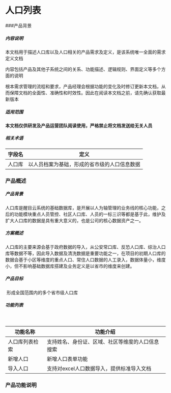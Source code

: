 # 人口列表

###产品背景

##### 内容说明

​	本文档用于描述人口库以及人口相关的产品需求及定义，是该系统唯一全面的需求定义文档

​	内容包括产品及其他子系统之间的关系、功能描述、逻辑规则、界面定义等多个方面的说明

​	根本需求管理的流程和要求，产品经理会根据功能的变化及时修订更新本文档，从而保障文档的全面性、准确性和时效性。因此在阅读本文档之前，请先确认获取最新版本

##### 适用范围

​	**本文档仅供研发及产品运营团队阅读使用，严格禁止将文档发送给无关人员**

##### 相关术语		

| 字段名  | 定义                     |
| :--- | ---------------------- |
| 人口库  | 以人员档案为基础，形成的省市级的人口信息数据 |

### 产品概述

##### 产品背景

​	人口库是醒目云系统的基础数据库，是开展以人为轴管理的业务线的核心功能，之后的功能模块重点人员管控、社区人口库、人员的一标三识等都是基于此，维护及扩大人口库的数据是具有重大意义的，也是公司的核心数据资产之一。

##### 方案概述

​	人口库的主要来源会基于政府数据的导入，从公安常口库、反恐人口库、综治人口库等数据不等，因此导入数据及清洗数据是重要功能之一，在项目的初期人口库的数据会基于小区等维度的重点人口、常住人口数据的人工录入，数据体量小，维度小，但不影响基础数据库搭建及业务定义是以省市的维度来创建。

##### 产品目标

​	形成全国范围内的多个省市级人口库

##### 功能列表

​	

| 功能名称    | 功能介绍                     |
| ------- | ------------------------ |
| 人口库列表检索 | 支持姓名、身份证、区域、社区等维度的人口信息搜索 |
| 新增人口    | 新增人口表单功能                 |
| 导入人口    | 支持对excel人口数据导入，提供标准导入文档  |



### 产品功能说明



